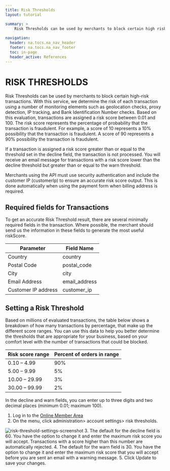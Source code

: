 ```yaml
---
title: Risk Thresholds
layout: tutorial

summary: >
    Risk Thresholds can be used by merchants to block certain high risk transactions.
    
navigation:
  header: na.tocs.na_nav_header
  footer: na.tocs.na_nav_footer
  toc: in-page
  header_active: References
---
```



# RISK THRESHOLDS
Risk Thresholds can be used by merchants to block certain high-risk transactions. With this service, we determine the risk of each transaction using a number of monitoring elements such as geolocation checks, proxy detection, IP tracking, and Bank Identification Number checks. Based on this evaluation, transactions are assigned a risk score between 0.01 and 100. The risk score represents the percentage of probability that the transaction is fraudulent. For example, a score of 10 represents a 10% possibility that the transaction is fraudulent. A score of 90 represents a 90% possibility the transaction is fraudulent.

If a transaction is assigned a risk score greater than or equal to the threshold set in the decline field, the transaction is not processed. You will receive an email message for transactions with a risk score lower than the decline threshold but greater than or equal to the warn threshold.

Merchants using the API must use security authentication and include the customer IP (customerIp) to ensure an accurate risk score output. This is done automatically when using the payment form when billing address is required.

## Required fields for Transactions
To get an accurate Risk Threshold result, there are several minimally required fields in the transaction. Where possible, the merchant should send us the information in these fields to generate the most useful riskScore.

| Parameter 	      | Field Name                      |
| ------------------- | ------------------------------- |
| Country   	  	  |	country					    	|
| Postal Code   	  |	postal_code 					|
| City   	  		  |	city							|
| Email Address   	  |	email_address					|
| Customer IP address |	customer_ip						|

## Setting a Risk Threshold
Based on millions of evaluated transactions, the table below shows a breakdown of how many transactions by percentage, that make up the different score ranges. You can use this data to help you better determine the thresholds that are appropriate for your business, based on your comfort level with the number of transactions that could be blocked.

| Risk score range  | Percent of orders in range |
| ----------------- | -------------------------- |
| 0.10 – 4.99       | 90%						 |
| 5.00 – 9.99       | 5%						 |
| 10.00 – 29.99     | 3%						 |
| 30.00 – 99.99     | 2%						 |


In the decline and warn fields, you can enter up to three digits and two decimal places (minimum 0.01; maximum 100).

1. Log in to the [Online Member Area][back-office]
2. On the menu, click administration> account settings> risk thresholds.
<img src="/docs/references/risk_thresholds/risk_threshold.png" alt="risk-threshold-settings-screenshot">
3. The default for the decline field is 60. You have the option to change it and enter the maximum risk score you will accept. Transactions with a score higher than this number are automatically rejected.
4. The default for the warn field is 30. You have the option to change it and enter the maximum risk score that you will accept before you are sent an email with a warning message.
5. Click Update to save your changes.

[back-office]: https://web.na.bambora.com